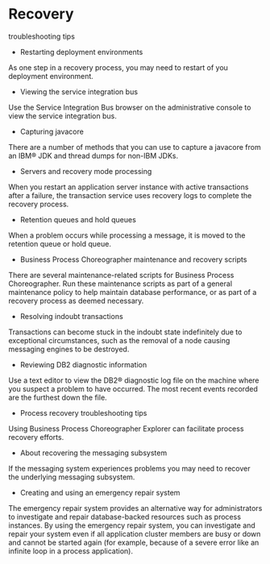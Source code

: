 # Recovery
troubleshooting tips

- Restarting deployment environments

As one step in a recovery process, you may need to restart of you deployment environment.
- Viewing the service integration bus

Use the Service Integration Bus browser on the administrative console to view the service integration bus.
- Capturing javacore

There are a number of methods that you can use to capture a javacore from an IBM® JDK and thread dumps for non-IBM JDKs.
- Servers and recovery mode processing

When you restart an application server instance with active transactions after a failure, the transaction service uses recovery logs to complete the recovery process.
- Retention queues and hold queues

When a problem occurs while processing a message, it is moved to the retention queue or hold queue.
- Business Process Choreographer maintenance and recovery scripts

There are several maintenance-related scripts for Business Process Choreographer. Run these maintenance scripts as part of a general maintenance policy to help maintain database performance, or as part of a recovery process as deemed necessary.
- Resolving indoubt transactions

Transactions can become stuck in the indoubt state indefinitely due to exceptional circumstances, such as the removal of a node causing messaging engines to be destroyed.
- Reviewing DB2 diagnostic information

Use a text editor to view the DB2® diagnostic log file on the machine where you suspect a problem to have occurred. The most recent events recorded are the furthest down the file.
- Process recovery troubleshooting tips

Using Business Process Choreographer Explorer can facilitate process recovery efforts.
- About recovering the messaging subsystem

If the messaging system experiences problems you may need to recover the underlying messaging subsystem.
- Creating and using an emergency repair system

The emergency repair system provides an alternative way for administrators to investigate and repair database-backed resources such as process instances. By using the emergency repair system, you can investigate and repair your system even if all application cluster members are busy or down and cannot be started again (for example, because of a severe error like an infinite loop in a process application).